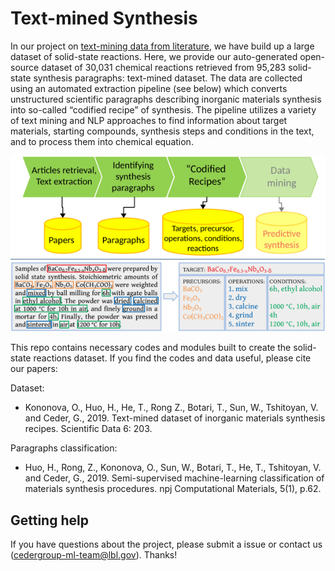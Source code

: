 # Text-mined Synthesis

In our project on [text-mining data from literature](https://ceder.berkeley.edu/text-mined-synthesis/), we have build up a large dataset of solid-state reactions. Here, we provide our auto-generated open-source dataset of 30,031 chemical reactions retrieved from 95,283 solid-state synthesis paragraphs: text-mined dataset. The data are collected using an automated extraction pipeline (see below) which converts unstructured scientific paragraphs describing inorganic materials synthesis into so-called “codified recipe” of synthesis. The pipeline utilizes a variety of text mining and NLP approaches to find information about target materials, starting compounds, synthesis steps and conditions in the text, and to process them into chemical equation.

![Intro](docs/Intro.png)

This repo contains necessary codes and modules built to create the solid-state reactions dataset. If you find the codes and data useful, please cite our papers:

Dataset:

 - Kononova, O., Huo, H., He, T., Rong Z., Botari, T., Sun, W., Tshitoyan, V. and Ceder, G., 2019. Text-mined dataset of inorganic materials synthesis recipes. Scientific Data  6: 203.

Paragraphs classification:

 - Huo, H., Rong, Z., Kononova, O., Sun, W., Botari, T., He, T., Tshitoyan, V. and Ceder, G., 2019. Semi-supervised machine-learning classification of materials synthesis procedures. npj Computational Materials, 5(1), p.62.

## Getting help

If you have questions about the project, please submit a issue or contact us ([cedergroup-ml-team@lbl.gov](mailto:cedergroup-ml-team@lbl.gov)). Thanks!
